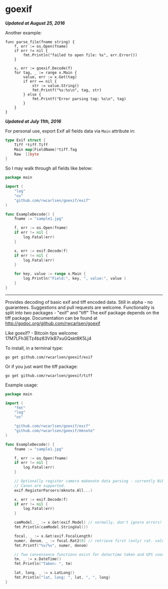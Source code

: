 goexif
======
***Updated at August 25, 2016***

Another example:
```
func parse_file(fname string) {
	f, err := os.Open(fname)
	if err != nil {
		fmt.Println("failed to open file: %s", err.Error())
	}

	x, err := goexif.Decode(f)
	for tag, _ := range x.Main {
		value, err := x.Get(tag)
		if err == nil {
			str := value.String()
			fmt.Printf("%s:%s\n", tag, str)
		} else {
			fmt.Printf("Error parsing tag: %s\n", tag)
		}
	}
}
```

***Updated at July 11th, 2016***

For personal use, export Exif all fields data via `Main` attribute in:

``` go
type Exif struct {
	Tiff *tiff.Tiff
	Main map[FieldName]*tiff.Tag
	Raw  []byte
}
```

So I may walk through all fields like below:

```go
package main

import (
	"log"
	"os"
	"github.com/rwcarlsen/goexif/exif"
)

func ExampleDecode() {
	fname := "sample1.jpg"

	f, err := os.Open(fname)
	if err != nil {
		log.Fatal(err)
	}

	x, err := exif.Decode(f)
	if err != nil {
		log.Fatal(err)
	}

	for key, value := range x.Main {
		log.Println("Field:", key, ", value:", value )
	}
}
```

---

Provides decoding of basic exif and tiff encoded data. Still in alpha - no guarantees.
Suggestions and pull requests are welcome.  Functionality is split into two packages - "exif" and "tiff"
The exif package depends on the tiff package. 
Documentation can be found at http://godoc.org/github.com/rwcarlsen/goexif

Like goexif? - Bitcoin tips welcome: 17M7LFh3ETz4bz83VikB7xuGQskt8K5Lj4

To install, in a terminal type:

```
go get github.com/rwcarlsen/goexif/exif
```

Or if you just want the tiff package:

```
go get github.com/rwcarlsen/goexif/tiff
```

Example usage:

```go
package main

import (
	"fmt"
	"log"
	"os"

	"github.com/rwcarlsen/goexif/exif"
	"github.com/rwcarlsen/goexif/mknote"
)

func ExampleDecode() {
	fname := "sample1.jpg"

	f, err := os.Open(fname)
	if err != nil {
		log.Fatal(err)
	}

	// Optionally register camera makenote data parsing - currently Nikon and
	// Canon are supported.
	exif.RegisterParsers(mknote.All...)

	x, err := exif.Decode(f)
	if err != nil {
		log.Fatal(err)
	}

	camModel, _ := x.Get(exif.Model) // normally, don't ignore errors!
	fmt.Println(camModel.StringVal())

	focal, _ := x.Get(exif.FocalLength)
	numer, denom, _ := focal.Rat2(0) // retrieve first (only) rat. value
	fmt.Printf("%v/%v", numer, denom)

	// Two convenience functions exist for date/time taken and GPS coords:
	tm, _ := x.DateTime()
	fmt.Println("Taken: ", tm)

	lat, long, _ := x.LatLong()
	fmt.Println("lat, long: ", lat, ", ", long)
}
```
